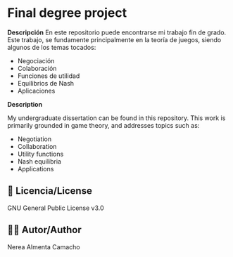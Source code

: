 # Final degree project

**Descripción**
En este repositorio puede encontrarse mi trabajo fin de grado. 
Este trabajo, se fundamente principalmente en la teoría de juegos, siendo algunos de los temas tocados:
- Negociación
- Colaboración
- Funciones de utilidad
- Equilibrios de Nash
- Aplicaciones

**Description**

My undergraduate dissertation can be found in this repository.
This work is primarily grounded in game theory, and addresses topics such as:

- Negotiation
- Collaboration
- Utility functions
- Nash equilibria
- Applications



## 📜 Licencia/License
GNU General Public License v3.0

## 👩‍💻 Autor/Author

Nerea Almenta Camacho
